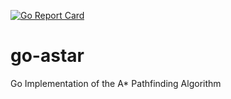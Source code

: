 [![Go Report Card](https://goreportcard.com/badge/github.com/TimeLooper/go-astar)](https://goreportcard.com/report/github.com/TimeLooper/go-astar)

# go-astar
Go Implementation of the A* Pathfinding Algorithm
